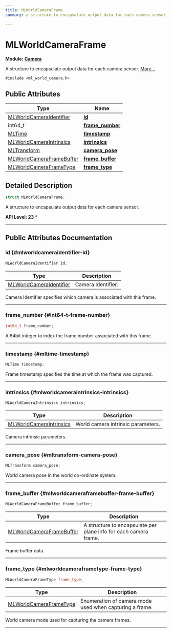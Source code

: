 ```yaml
---
title: MLWorldCameraFrame
summary: a structure to encapsulate output data for each camera sensor. 

---
```


# MLWorldCameraFrame

**Module:** **[Camera](/api-ref/api/Modules/group___camera/group___camera.md)**



A structure to encapsulate output data for each camera sensor.  [More...](#detailed-description)


`#include <ml_world_camera.h>`

## Public Attributes

| Type           | Name           |
| -------------- | -------------- |
| [MLWorldCameraIdentifier](/api-ref/api/Modules/group___camera/group___camera.md#enums-mlworldcameraidentifier) | **[id](/api-ref/api/Modules/group___camera/struct_m_l_world_camera_frame.md#mlworldcameraidentifier-id)**  |
| int64_t | **[frame_number](/api-ref/api/Modules/group___camera/struct_m_l_world_camera_frame.md#int64-t-frame-number)**  |
| [MLTime](/api-ref/api/Modules/group___common/group___common.md#int64-t-mltime) | **[timestamp](/api-ref/api/Modules/group___camera/struct_m_l_world_camera_frame.md#mltime-timestamp)**  |
| [MLWorldCameraIntrinsics](/api-ref/api/Modules/group___camera/struct_m_l_world_camera_intrinsics.md) | **[intrinsics](/api-ref/api/Modules/group___camera/struct_m_l_world_camera_frame.md#mlworldcameraintrinsics-intrinsics)**  |
| [MLTransform](/api-ref/api/Modules/group___common/struct_m_l_transform.md) | **[camera_pose](/api-ref/api/Modules/group___camera/struct_m_l_world_camera_frame.md#mltransform-camera-pose)**  |
| [MLWorldCameraFrameBuffer](/api-ref/api/Modules/group___camera/struct_m_l_world_camera_frame_buffer.md) | **[frame_buffer](/api-ref/api/Modules/group___camera/struct_m_l_world_camera_frame.md#mlworldcameraframebuffer-frame-buffer)**  |
| [MLWorldCameraFrameType](/api-ref/api/Modules/group___camera/group___camera.md#enums-mlworldcameraframetype) | **[frame_type](/api-ref/api/Modules/group___camera/struct_m_l_world_camera_frame.md#mlworldcameraframetype-frame-type)**  |

## Detailed Description

```cpp
struct MLWorldCameraFrame;
```

A structure to encapsulate output data for each camera sensor. 




**API Level:
 23**
  * 




-----------
## Public Attributes Documentation

### id {#mlworldcameraidentifier-id}

```cpp
MLWorldCameraIdentifier id;
```



| Type | Description |
|--|--|
| [MLWorldCameraIdentifier](/api-ref/api/Modules/group___camera/group___camera.md#enums-mlworldcameraidentifier) | Camera Identifier.  |


Camera Identifier specifies which camera is associated with this frame. 





-----------

### frame_number {#int64-t-frame-number}

```cpp
int64_t frame_number;
```


A 64bit integer to index the frame number associated with this frame. 





-----------

### timestamp {#mltime-timestamp}

```cpp
MLTime timestamp;
```


Frame timestamp specifies the time at which the frame was captured. 





-----------

### intrinsics {#mlworldcameraintrinsics-intrinsics}

```cpp
MLWorldCameraIntrinsics intrinsics;
```



| Type | Description |
|--|--|
| [MLWorldCameraIntrinsics](/api-ref/api/Modules/group___camera/struct_m_l_world_camera_intrinsics.md) | World camera intrinsic parameters.  |


Camera intrinsic parameters. 





-----------

### camera_pose {#mltransform-camera-pose}

```cpp
MLTransform camera_pose;
```


World camera pose in the world co-ordinate system. 





-----------

### frame_buffer {#mlworldcameraframebuffer-frame-buffer}

```cpp
MLWorldCameraFrameBuffer frame_buffer;
```



| Type | Description |
|--|--|
| [MLWorldCameraFrameBuffer](/api-ref/api/Modules/group___camera/struct_m_l_world_camera_frame_buffer.md) | A structure to encapsulate per plane info for each camera frame.  |


Frame buffer data. 





-----------

### frame_type {#mlworldcameraframetype-frame-type}

```cpp
MLWorldCameraFrameType frame_type;
```



| Type | Description |
|--|--|
| [MLWorldCameraFrameType](/api-ref/api/Modules/group___camera/group___camera.md#enums-mlworldcameraframetype) | Enumeration of camera mode used when capturing a frame.  |


World camera mode used for capturing the camera frames. 





-----------

